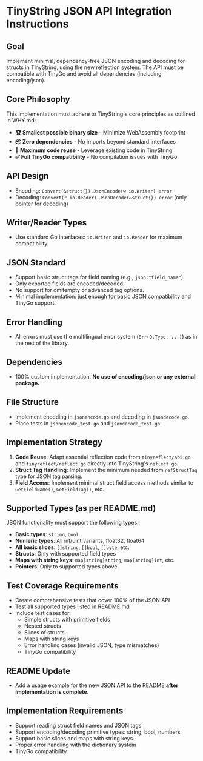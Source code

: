 
# TinyString JSON API Integration Instructions

## Goal
Implement minimal, dependency-free JSON encoding and decoding for structs in TinyString, using the new reflection system. The API must be compatible with TinyGo and avoid all dependencies (including encoding/json).

## Core Philosophy
This implementation must adhere to TinyString's core principles as outlined in WHY.md:
- **🏆 Smallest possible binary size** - Minimize WebAssembly footprint
- **📦 Zero dependencies** - No imports beyond standard interfaces
- **🔧 Maximum code reuse** - Leverage existing code in TinyString
- **✅ Full TinyGo compatibility** - No compilation issues with TinyGo

## API Design
- Encoding: `Convert(&struct{}).JsonEncode(w io.Writer) error`
- Decoding: `Convert(r io.Reader).JsonDecode(&struct{}) error` (only pointer for decoding)

## Writer/Reader Types
- Use standard Go interfaces: `io.Writer` and `io.Reader` for maximum compatibility.

## JSON Standard
- Support basic struct tags for field naming (e.g., `json:"field_name"`).
- Only exported fields are encoded/decoded.
- No support for omitempty or advanced tag options.
- Minimal implementation: just enough for basic JSON compatibility and TinyGo support.

## Error Handling
- All errors must use the multilingual error system (`Err(D.Type, ...)`) as in the rest of the library.

## Dependencies
- 100% custom implementation. **No use of encoding/json or any external package.**

## File Structure
- Implement encoding in `jsonencode.go` and decoding in `jsondecode.go`.
- Place tests in `jsonencode_test.go` and `jsondecode_test.go`.

## Implementation Strategy
1. **Code Reuse**: Adapt essential reflection code from `tinyreflect/abi.go` and `tinyreflect/reflect.go` directly into TinyString's `reflect.go`.
2. **Struct Tag Handling**: Implement the minimum needed from `refStructTag` type for JSON tag parsing.
3. **Field Access**: Implement minimal struct field access methods similar to `GetFieldName()`, `GetFieldTag()`, etc.

## Supported Types (as per README.md)
JSON functionality must support the following types:
- **Basic types**: `string`, `bool`
- **Numeric types**: All int/uint variants, float32, float64
- **All basic slices**: `[]string`, `[]bool`, `[]byte`, etc.
- **Structs**: Only with supported field types
- **Maps with string keys**: `map[string]string`, `map[string]int`, etc.
- **Pointers**: Only to supported types above

## Test Coverage Requirements
- Create comprehensive tests that cover 100% of the JSON API
- Test all supported types listed in README.md
- Include test cases for:
  - Simple structs with primitive fields
  - Nested structs
  - Slices of structs
  - Maps with string keys
  - Error handling cases (invalid JSON, type mismatches)
  - TinyGo compatibility

## README Update
- Add a usage example for the new JSON API to the README **after implementation is complete**.

## Implementation Requirements
- Support reading struct field names and JSON tags
- Support encoding/decoding primitive types: string, bool, numbers
- Support basic slices and maps with string keys
- Proper error handling with the dictionary system
- TinyGo compatibility

